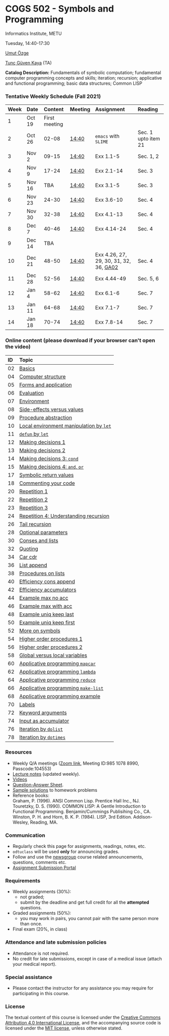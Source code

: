 # COGS 502 - Symbols and Programming
Informatics Institute, METU

Tuesday, 14:40-17:30

[Umut Özge](https://umutozge.github.io)  

[Tunç Güven Kaya](mailto:tuncgk@gmail.com) (TA)  


**Catalog Description:** Fundamentals of symbolic computation; fundamental computer programming concepts and skills; iteration; recursion; applicative and functional programming; basic data structures; Common LISP

###  Tentative Weekly Schedule (Fall 2021)
      
|Week| Date   | Content | Meeting | Assignment | Reading |
:--- |:-------|:--------|:--------|:-----------|:--------|
1    | Oct 19 |First meeting |         |            |         |
2    | Oct 26 |02-08   | [14:40](https://zoom.us/j/98510788990?pwd=eCtBTHdrSVh2c1MybkxzZi91ZGsvUT09) | `emacs` with `SLIME`| Sec. 1 upto item 21 |
3    | Nov 2 |09-15   | [14:40](https://zoom.us/j/98510788990?pwd=eCtBTHdrSVh2c1MybkxzZi91ZGsvUT09) | Exx 1.1-5 | Sec. 1, 2 |
4    | Nov 9 |17-24   | [14:40](https://zoom.us/j/98510788990?pwd=eCtBTHdrSVh2c1MybkxzZi91ZGsvUT09) | Exx 2.1-14 | Sec. 3 |
5    | Nov 16 |TBA | [14:40](https://zoom.us/j/98510788990?pwd=eCtBTHdrSVh2c1MybkxzZi91ZGsvUT09) | Exx 3.1-5 | Sec. 3 |
6    | Nov 23 |24-30 | [14:40](https://zoom.us/j/98510788990?pwd=eCtBTHdrSVh2c1MybkxzZi91ZGsvUT09) | Exx 3.6-10 | Sec. 4 |
7    | Nov 30 |32-38 | [14:40](https://zoom.us/j/98510788990?pwd=eCtBTHdrSVh2c1MybkxzZi91ZGsvUT09) | Exx 4.1-13 | Sec. 4 |
8    | Dec 7 |40-46 | [14:40](https://zoom.us/j/98510788990?pwd=eCtBTHdrSVh2c1MybkxzZi91ZGsvUT09) | Exx 4.14-24	 | Sec. 4 |
9    | Dec 14 | TBA | | | | 
10   | Dec 21 |48-50 | [14:40](https://zoom.us/j/98510788990?pwd=eCtBTHdrSVh2c1MybkxzZi91ZGsvUT09) | Exx 4.26, 27, 29, 30, 31, 32, 36, [GA02](assignments/cogs502-GA02-2021-01.pdf) | Sec. 4 |
11   | Dec 28 | 52-56 |[14:40](https://zoom.us/j/98510788990?pwd=eCtBTHdrSVh2c1MybkxzZi91ZGsvUT09) | Exx  4.44-49  | Sec. 5, 6 |
12   | Jan 4 | 58-62 |[14:40](https://zoom.us/j/98510788990?pwd=eCtBTHdrSVh2c1MybkxzZi91ZGsvUT09) | Exx 6.1-6 | Sec. 7 |
13   | Jan 11 | 64-68 |[14:40](https://zoom.us/j/98510788990?pwd=eCtBTHdrSVh2c1MybkxzZi91ZGsvUT09) | Exx 7.1-7 | Sec. 7 |
14   | Jan 18 | 70-74 |[14:40](https://zoom.us/j/98510788990?pwd=eCtBTHdrSVh2c1MybkxzZi91ZGsvUT09) | Exx 7.8-14 | Sec. 7 |


### Online content (please download if your browser can't open the video)

|ID| Topic |
:---|:--- |
02|[Basics](http://lfcs.ii.metu.edu.tr/var/vid/cogs502/02_basics.mp4)
04|[Computer structure](http://lfcs.ii.metu.edu.tr/var/vid/cogs502/04_computer-structure.mp4)
05|[Forms and application](http://lfcs.ii.metu.edu.tr/var/vid/cogs502/05_forms-and-application.mp4)
06|[Evaluation](http://lfcs.ii.metu.edu.tr/var/vid/cogs502/06_evaluation.mp4)
07|[Environment](http://lfcs.ii.metu.edu.tr/var/vid/cogs502/07_environment.mp4)
08|[Side-effects versus values](http://lfcs.ii.metu.edu.tr/var/vid/cogs502/08_side-effects-vs-values.mp4)
09|[Procedure abstraction](http://lfcs.ii.metu.edu.tr/var/vid/cogs502/09_procedure-abstraction.mp4)
10|[Local environment manipulation by `let`](http://lfcs.ii.metu.edu.tr/var/vid/cogs502/10_let.mp4)
11|[`defun` by `let`](http://lfcs.ii.metu.edu.tr/var/vid/cogs502/11_defun-by-let.mp4)
12|[Making decisions 1](http://lfcs.ii.metu.edu.tr/var/vid/cogs502/12_making-decisions-1.mp4)
13|[Making decisions 2](http://lfcs.ii.metu.edu.tr/var/vid/cogs502/13_making-decisions-2.mp4)
14|[Making decisions 3: `cond`](http://lfcs.ii.metu.edu.tr/var/vid/cogs502/14_making-decisions-3.mp4)
15|[Making decisions 4: `and`, `or`](http://lfcs.ii.metu.edu.tr/var/vid/cogs502/15_making-decisions-4.mp4)
17|[Symbolic return values](http://lfcs.ii.metu.edu.tr/var/vid/cogs502/17_symbolic-return-values.mp4)
18|[Commenting your code](http://lfcs.ii.metu.edu.tr/var/vid/cogs502/18_commenting.mp4)
20|[Repetition 1](http://lfcs.ii.metu.edu.tr/var/vid/cogs502/20_repetition-1.mp4)
22|[Repetition 2](http://lfcs.ii.metu.edu.tr/var/vid/cogs502/22_repetition-2.mp4)
23|[Repetition 3](http://lfcs.ii.metu.edu.tr/var/vid/cogs502/23_repetition-3.mp4)
24|[Repetition 4: Understanding recursion](http://lfcs.ii.metu.edu.tr/var/vid/cogs502/24_repetition-4.mp4)
26|[Tail recursion](http://lfcs.ii.metu.edu.tr/var/vid/cogs502/26_tail-recursion.mp4)
28|[Optional parameters](http://lfcs.ii.metu.edu.tr/var/vid/cogs502/28_optional-parameters.mp4)
30|[Conses and lists](http://lfcs.ii.metu.edu.tr/var/vid/cogs502/30_conses-and-lists.m4v)
32|[Quoting](http://lfcs.ii.metu.edu.tr/var/vid/cogs502/32_quoting.m4v)
34|[Car cdr](http://lfcs.ii.metu.edu.tr/var/vid/cogs502/34_car-cdr.m4v)
36|[List append](http://lfcs.ii.metu.edu.tr/var/vid/cogs502/36_list-append.m4v)
38|[Procedures on lists](http://lfcs.ii.metu.edu.tr/var/vid/cogs502/38_procedures-on-lists.m4v)
40|[Efficiency cons append](http://lfcs.ii.metu.edu.tr/var/vid/cogs502/40_efficiency-cons-append.m4v)
42|[Efficiency accumulators](http://lfcs.ii.metu.edu.tr/var/vid/cogs502/42_efficiency-accumulators.m4v)
44|[Example max no acc](http://lfcs.ii.metu.edu.tr/var/vid/cogs502/44_example-max-no-acc.mp4)
46|[Example max with acc](http://lfcs.ii.metu.edu.tr/var/vid/cogs502/46_example-max-with-acc.mp4)
48|[Example uniq keep last](http://lfcs.ii.metu.edu.tr/var/vid/cogs502/48_example-uniq-keep-last.mp4)
50|[Example uniq keep first](http://lfcs.ii.metu.edu.tr/var/vid/cogs502/50_example-uniq-keep-first.mp4)
52|[More on symbols](http://lfcs.ii.metu.edu.tr/var/vid/cogs502/52_more-on-symbols.mp4)
54|[Higher order procedures 1](http://lfcs.ii.metu.edu.tr/var/vid/cogs502/54_higher-order-procedures-1.mp4)
56|[Higher order procedures 2](http://lfcs.ii.metu.edu.tr/var/vid/cogs502/56_higher-order-procedures-2.mp4)
58|[Global versus local variables](http://lfcs.ii.metu.edu.tr/var/vid/cogs502/58_global-versus-local-variables.mp4)
60|[Applicative programming `mapcar`](http://lfcs.ii.metu.edu.tr/var/vid/cogs502/60_applicative-programming-mapcar.mp4)
62|[Applicative programming `lambda`](http://lfcs.ii.metu.edu.tr/var/vid/cogs502/62_applicative-programming-lambda.mp4)
64|[Applicative programming `reduce`](http://lfcs.ii.metu.edu.tr/var/vid/cogs502/64_applicative-programming-reduce.mp4)
66|[Applicative programming `make-list`](http://lfcs.ii.metu.edu.tr/var/vid/cogs502/66_applicative-programming-make-list.mp4)
68|[Applicative programming example](http://lfcs.ii.metu.edu.tr/var/vid/cogs502/68_applicative-programming-example.mp4)
70|[Labels](http://lfcs.ii.metu.edu.tr/var/vid/cogs502/70_labels.mp4)
72|[Keyword arguments](http://lfcs.ii.metu.edu.tr/var/vid/cogs502/72_keyword-arguments.mp4)
74|[Input as accumulator](http://lfcs.ii.metu.edu.tr/var/vid/cogs502/74_input-as-accumulator.mp4)
76|[Iteration by `dolist`](http://lfcs.ii.metu.edu.tr/var/vid/cogs502/76_iteration-by-dolist.mp4)
78|[Iteration by `dotimes`](http://lfcs.ii.metu.edu.tr/var/vid/cogs502/78_iteration-by-dotimes.mp4)


### Resources 

* Weekly Q/A meetings ([Zoom link](https://zoom.us/j/98510788990?pwd=eCtBTHdrSVh2c1MybkxzZi91ZGsvUT09), Meeting ID:985 1078 8990, Passcode:104553)
* [Lecture notes](notes/cogs502-lecture-notes.pdf) (updated weekly).
* [Videos](http://lfcs.ii.metu.edu.tr/var/vid/cogs502/)
* [Question-Answer Sheet](notes/question-answer-sheet.md).
* [Sample solutions](code/sample-solutions.lisp) to homework problems
* Reference books:  
	Graham, P. (1996). ANSI Common Lisp. Prentice Hall Inc., NJ.  
	Touretzky, D. S. (1990). COMMON LISP: A Gentle Introduction to Functional Programming. Benjamin/Cummings Publisihing Co., CA.  
	Winston, P. H. and Horn, B. K. P. (1984). LISP, 3rd Edition. Addison-Wesley, Reading, MA.  

### Communication

* Regularly check this page for assignments, readings, notes, etc.
* `odtuclass` will be used **only** for announcing grades.
* Follow and use the [newsgroup](https://groups.google.com/forum/#!forum/metu-cogs-502-symbols-and-programming) course related announcements, questions, comments etc. 
* [Assignment Submission Portal](http://lfcs.ii.metu.edu.tr/experiments/subs502.html)

### Requirements

* Weekly assignments (30%): 
	- not graded; 
	- submit by the deadline and get full credit for all the **attempted** questions.
* Graded assignments (50%): 
    - you may work in pairs, you cannot pair with the same person more than once.
* Final exam (20%, in class)


### Attendance and late submission policies

* Attendance is not required.
* No credit for late submissions, except in case of a medical issue (attach your medical report).


### Special assistance

* Please contact the instructor for any assistance you may require for participating in this course.

### License
The textual content of this course is licensed under the [Creative Commons Attribution 4.0 International License](https://creativecommons.org/licenses/by/4.0/), and the accompanying source code is licensed under the [MIT license](http://opensource.org/licenses/mit-license.php), unless otherwise stated.
